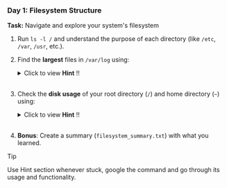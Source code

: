 ### **Day 1: Filesystem Structure**
**Task:** Navigate and explore your system's filesystem
1. Run `ls -l /` and understand the purpose of each directory (like `/etc`, `/var`, `/usr`, etc.).
2. Find the **largest** files in `/var/log` using:
    <details>
    <summary>Click to view <strong>Hint</strong> !! </summary>

      ```bash
      sudo du -ah /var/log | sort -rh | head -10
      ```
    </details>
    </br>
3. Check the **disk usage** of your root directory (`/`) and home directory (`~`) using:
    <details>
    <summary>Click to view <strong>Hint</strong> !! </summary>

      ```bash
      df -h
      du -sh ~
      ```
    </details>
    </br>

4. **Bonus**: Create a summary (`filesystem_summary.txt`) with what you learned.

> [!TIP]
> Use Hint section whenever stuck, google the command and go through its usage and functionality.

